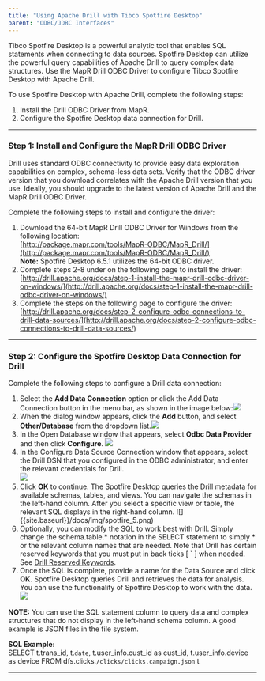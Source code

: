 ```yaml
---
title: "Using Apache Drill with Tibco Spotfire Desktop"
parent: "ODBC/JDBC Interfaces"
---
```

Tibco Spotfire Desktop is a powerful analytic tool that enables SQL statements when connecting to data sources. Spotfire Desktop can utilize the powerful query capabilities of Apache Drill to query complex data structures. Use the MapR Drill ODBC Driver to configure Tibco Spotfire Desktop with Apache Drill.

To use Spotfire Desktop with Apache Drill, complete the following steps:

1.  Install the Drill ODBC Driver from MapR.
2.	Configure the Spotfire Desktop data connection for Drill.

----------


### Step 1: Install and Configure the MapR Drill ODBC Driver 

Drill uses standard ODBC connectivity to provide easy data exploration capabilities on complex, schema-less data sets. Verify that the ODBC driver version that you download correlates with the Apache Drill version that you use. Ideally, you should upgrade to the latest version of Apache Drill and the MapR Drill ODBC Driver. 

Complete the following steps to install and configure the driver:

1.    Download the 64-bit MapR Drill ODBC Driver for Windows from the following location:<br> [http://package.mapr.com/tools/MapR-ODBC/MapR_Drill/](http://package.mapr.com/tools/MapR-ODBC/MapR_Drill/)     
**Note:** Spotfire Desktop 6.5.1 utilizes the 64-bit ODBC driver.
2.    Complete steps 2-8 under on the following page to install the driver:<br> 
[http://drill.apache.org/docs/step-1-install-the-mapr-drill-odbc-driver-on-windows/](http://drill.apache.org/docs/step-1-install-the-mapr-drill-odbc-driver-on-windows/)
3.    Complete the steps on the following page to configure the driver:<br>
[http://drill.apache.org/docs/step-2-configure-odbc-connections-to-drill-data-sources/](http://drill.apache.org/docs/step-2-configure-odbc-connections-to-drill-data-sources/)

----------


### Step 2: Configure the Spotfire Desktop Data Connection for Drill 
Complete the following steps to configure a Drill data connection: 

1. Select the **Add Data Connection** option or click the Add Data Connection button in the menu bar, as shown in the image below:![]({{site.baseurl}}/docs/img/spotfire_1.png)
2. When the dialog window appears, click the **Add** button, and select **Other/Database** from the dropdown list.![]({{site.baseurl}}/docs/img/spotfire_2.png)
3. In the Open Database window that appears, select **Odbc Data Provider** and then click **Configure**. ![]({{site.baseurl}}/docs/img/spotfire_3.png)
4. In the Configure Data Source Connection window that appears, select the Drill DSN that you configured in the ODBC administrator, and enter the relevant credentials for Drill.<br> ![]({{site.baseurl}}/docs/img/spotfire_4.png) 
5. Click **OK** to continue. The Spotfire Desktop queries the Drill metadata for available schemas, tables, and views. You can navigate the schemas in the left-hand column. After you select a specific view or table, the relevant SQL displays in the right-hand column. 
![]{{site.baseurl}}/docs/img/spotfire_5.png)
6. Optionally, you can modify the SQL to work best with Drill. Simply change the schema.table.* notation in the SELECT statement to simply * or the relevant column names that are needed. 
Note that Drill has certain reserved keywords that you must put in back ticks [ ` ] when needed. See [Drill Reserved Keywords](http://drill.apache.org/docs/reserved-keywords/).
7. Once the SQL is complete, provide a name for the Data Source and click **OK**. Spotfire Desktop queries Drill and retrieves the data for analysis. You can use the functionality of Spotfire Desktop to work with the data.
![]({{site.baseurl}}/docs/img/spotfire_6.png)

**NOTE:** You can use the SQL statement column to query data and complex structures that do not display in the left-hand schema column. A good example is JSON files in the file system.

**SQL Example:**<br>
SELECT t.trans_id, t.`date`, t.user_info.cust_id as cust_id, t.user_info.device as device FROM dfs.clicks.`/clicks/clicks.campaign.json` t

----------
